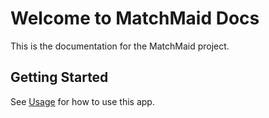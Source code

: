 # Welcome to MatchMaid Docs

This is the documentation for the MatchMaid project.

## Getting Started
See [Usage](usage.md) for how to use this app.
